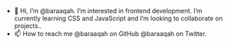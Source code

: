 - 👋 Hi, I’m @baraaqah. I’m interested in frontend development. I’m currently learning CSS and JavaScript and I’m looking to collaborate on projects..
- 📫 How to reach me @baraaqah on GitHub @baraaqah on Twitter.

<!---
baraaqah/baraaqah is a ✨ special ✨ repository because its `README.md` (this file) appears on your GitHub profile.
You can click the Preview link to take a look at your changes.
--->
